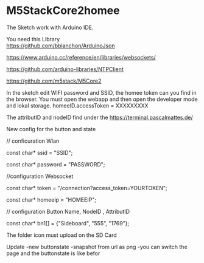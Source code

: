 # M5StackCore2homee
The Sketch work with Arduino IDE.

You need this Library  
 https://github.com/bblanchon/ArduinoJson
  
 https://www.arduino.cc/reference/en/libraries/websockets/
                      
 https://github.com/arduino-libraries/NTPClient
                      
 https://github.com/m5stack/M5Core2

In the sketch edit WIFI password and SSID, the homee token can you find in the browser.
You must open the webapp and then open the developer mode and lokal storage. 
homeeID.accessToken = XXXXXXXXX

The attributID and nodeID find under the https://terminal.pascalmattes.de/

New config for the button and state

// conficuration Wlan

const char* ssid = "SSID";

const char* password = "PASSWORD";

//configuration Websocket

const char* token =  "/connection?access_token=YOURTOKEN";

const char* homeeip = "HOMEEIP";

// configuration Button   Name, NodeID , AttributID

const char* bn1[] = {"Sideboard", "555", "1769"};



The folder icon must upload on the SD Card

Update
-new buttonstate 
-snapshot from url as png
-you can switch the page and the buttonstate is like befor
